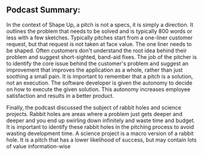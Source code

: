 ## Podcast Summary:

In the context of Shape Up, a pitch is not a specs, it is simply a direction. It outlines the problem that needs to be solved and is typically 800 words or less with a few sketches. Typically pitches start from a one-liner customer request, but that request is not taken at face value. The one liner needs to be shaped. Often customers don't understand the root idea behind their problem and suggest short-sighted, band-aid fixes. The job of the pitcher is to identify the core issue behind the customer's problem and suggest an improvement that improves the application as a whole, rather than just soothing a small pain. It is important to remember that a pitch is a solution, not an execution. The software developer is given the autonomy to decide on how to execute the given solution. This autonomy increases employee satisfaction and results in a better product. 

Finally, the podcast discussed the subject of rabbit holes and science projects. Rabbit holes are areas where a problem just gets deeper and deeper and you end up swirling down infinitely and waste time and budget. It is important to identify these rabbit holes in the pitching process to avoid wasting development time. A science project is a macro version of a rabbit hole. It is a pitch that has a lower likelihood of success, but may contain lots of value information-wise